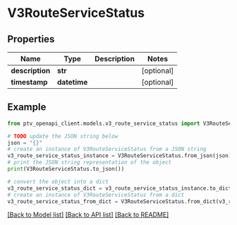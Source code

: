 # V3RouteServiceStatus


## Properties

Name | Type | Description | Notes
------------ | ------------- | ------------- | -------------
**description** | **str** |  | [optional] 
**timestamp** | **datetime** |  | [optional] 

## Example

```python
from ptv_openapi_client.models.v3_route_service_status import V3RouteServiceStatus

# TODO update the JSON string below
json = "{}"
# create an instance of V3RouteServiceStatus from a JSON string
v3_route_service_status_instance = V3RouteServiceStatus.from_json(json)
# print the JSON string representation of the object
print(V3RouteServiceStatus.to_json())

# convert the object into a dict
v3_route_service_status_dict = v3_route_service_status_instance.to_dict()
# create an instance of V3RouteServiceStatus from a dict
v3_route_service_status_from_dict = V3RouteServiceStatus.from_dict(v3_route_service_status_dict)
```
[[Back to Model list]](../README.md#documentation-for-models) [[Back to API list]](../README.md#documentation-for-api-endpoints) [[Back to README]](../README.md)



